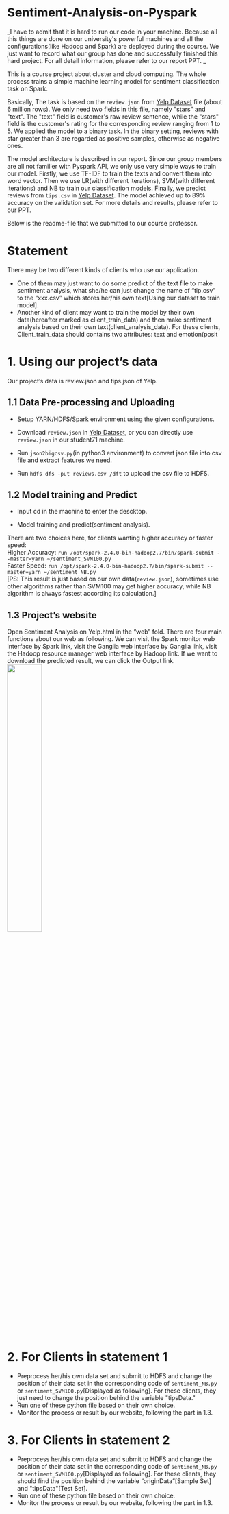 
# Sentiment-Analysis-on-Pyspark

_I have to admit that it is hard to run our code in your machine. Because all this things are done on our university's powerful machines and all the configurations(like Hadoop and Spark) are deployed during the course. We just want to record what our group has done and successfully finished this hard project. For all detail information, please refer to our report PPT. _

This is a course project about cluster and cloud computing. The whole process trains a simple machine learning model for sentiment classification task on Spark.

Basically, The task is based on the `review.json` from  [Yelp Dataset](#https://www.yelp.com/dataset) file (about 6 million rows). We only need two fields in this file, namely "stars" and "text". The "text" field is customer's raw review sentence, while the "stars" field is the customer's rating for the corresponding review ranging from 1 to 5. We applied the model to a binary task. In the binary setting, reviews with star greater than 3 are regarded as positive samples, otherwise as negative ones.

The model architecture is described in our report. Since our group members are all not familier with Pyspark API, we only use very simple ways to train our model. Firstly, we use TF-IDF to train the texts and convert them into word vector. Then we use LR(with different iterations), SVM(with different iterations) and NB to train our classification models. Finally, we predict reviews from `tips.csv` in [Yelp Dataset](#https://www.yelp.com/dataset). The model achieved up to 89% accuracy on the validation set. For more details and results, please refer to our PPT.

Below is the readme-file that we submitted to our course professor.

# Statement

There may be two different kinds of clients who use our application.
* One of them may just want to do some predict of the text file to make sentiment analysis, what she/he can just change the name of “tip.csv” to the “xxx.csv” which stores her/his own text[Using our dataset to train model].
* Another kind of client may want to train the model by their own data(hereafter marked as client_train_data) and then make sentiment analysis based on their own text(client_analysis_data). For these clients, Client_train_data should contains two attributes: text and emotion(posit

# 1. Using our project’s data

Our project’s data is review.json and tips.json of Yelp.

## 1.1 Data Pre-processing and Uploading

* Setup YARN/HDFS/Spark environment using the given configurations.

* Download `review.json` in [Yelp Dataset](#https://www.yelp.com/dataset), or you can directly use `review.json` in our student71 machine.

* Run `json2bigcsv.py`(in python3 environment) to convert json file into csv file and extract features we need.

* Run `hdfs dfs -put reviews.csv /dft` to upload the csv file to HDFS.


## 1.2 Model training and Predict

* Input cd in the machine to enter the descktop.

* Model training and predict(sentiment analysis).

There are two choices here, for clients wanting higher accuracy or faster speed:<br />Higher Accuracy: `run /opt/spark-2.4.0-bin-hadoop2.7/bin/spark-submit --master=yarn ~/sentiment_SVM100.py`<br />Faster Speed: `run /opt/spark-2.4.0-bin-hadoop2.7/bin/spark-submit --master=yarn ~/sentiment_NB.py`<br />[PS: This result is just based on our own data(`review.json`), sometimes use other algorithms rather than SVM100 may get higher accuracy, while NB algorithm is always fastest according its calculation.]


## 1.3 Project’s website

Open Sentiment Analysis on Yelp.html in the “web” fold. There are four main functions about our web as following. We can visit the Spark monitor web interface by Spark link, visit the Ganglia web interface by Ganglia link, visit the Hadoop resource manager web interface by Hadoop link. If we want to download the predicted result, we can click the Output link.
<img src="1.png" width="40%">

# 2. For Clients in statement 1

* Preprocess her/his own data set and submit to HDFS and change the position of their data set in the corresponding code of `sentiment_NB.py` or `sentiment_SVM100.py`[Displayed as following]. For these clients, they just need to change the position behind the variable "tipsData."<br />
* Run one of these python file based on their own choice.<br />
* Monitor the process or result by our website, following the part in 1.3.

# 3. For Clients in statement 2

* Preprocess her/his own data set and submit to HDFS and change the position of their data set in the corresponding code of `sentiment_NB.py` or `sentiment_SVM100.py`[Displayed as following]. For these clients, they should find the position behind the variable “originData”[Sample Set] and "tipsData"[Test Set].<br />
* Run one of these python file based on their own choice.<br />
* Monitor the process or result by our website, following the part in 1.3.

